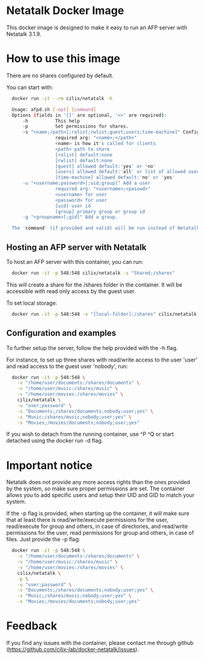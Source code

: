 # Netatalk Docker Image

This docker image is designed to make it easy to run an AFP server with Netatalk 3.1.9.

# How to use this image

There are no shares configured by default.

You can start with:

```bash
  docker run -it --rm cilix/netatalk -h

  Usage: afpd.sh [-opt] [command]
  Options (fields in '[]' are optional, '<>' are required):
      -h          This help
      -p          Set permissions for shares.
      -s "<name;/path>[;rolist;rwlist;guest;users;time-machine]" Configure a share
                  required arg: "<name>;</path>"
                  <name> is how it's called for clients
                  <path> path to share
                  [rolist] default:none
                  [rwlist] default:none
                  [guest] allowed default:'yes' or 'no'
                  [users] allowed default:'all' or list of allowed users
                  [time-machine] allowed default:'no' or 'yes'
      -u "<username;password>[;uid;group]" Add a user
                  required arg: "<username>;<passwd>"
                  <username> for user
                  <password> for user
                  [uid] user id
                  [group] primary group or group id
      -g "<groupname>[;gid]" Add a group.

  The 'command' (if provided and valid) will be run instead of Netatalk.
```

## Hosting an AFP server with Netatalk

To host an AFP server with this container, you can run:

```bash
  docker run -it -p 548:548 cilix/netatalk -s "Shared;/shares"
```

This will create a share for the /shares folder in the container. It will be accessible with read only access by the guest user.

To set local storage:

```bash
  docker run -it -p 548:548 -v "[local-folder]:/shares" cilix/netatalk -s "Shared;/shares"
```

## Configuration and examples

To further setup the server, follow the help provided with the -h flag.

For instance, to set up three shares with read/write access to the user 'user' and read access to the guest user 'nobody', run:

```bash
  docker run -it -p 548:548 \
    -v "/home/user/documents:/shares/documents" \
    -v "/home/user/music:/shares/music" \
    -v "/home/user/movies:/shares/movies" \
    cilix/netatalk \
    -u "user;password" \
    -s "Documents;/shares/documents;nobody;user;yes" \
    -s "Music;/shares/music;nobody;user;yes" \
    -s "Movies;/movies/documents;nobody;user;yes"
```

If you wish to detach from the running container, use ^P ^Q or start detached using the docker run -d flag.

# Important notice

Netatalk does not provide any more access rights than the ones provided by the system, so make sure proper permissions are set. The container allows you to add specific users and setup their UID and GID to match your system.

If the -p flag is provided, when starting up the container, it will make sure that at least there is read/write/execute permissions for the user, read/execute for group and others, in case of directories, and read/write permissions for the user, read permissions for group and others, in case of files. Just provide the -p flag:

```bash
  docker run -it -p 548:548 \
    -v "/home/user/documents:/shares/documents" \
    -v "/home/user/music:/shares/music" \
    -v "/home/user/movies:/shares/movies" \
    cilix/netatalk \
    -p \
    -u "user;password" \
    -s "Documents;/shares/documents;nobody;user;yes" \
    -s "Music;/shares/music;nobody;user;yes" \
    -s "Movies;/movies/documents;nobody;user;yes"
```

# Feedback

If you find any issues with the container, please contact me through github (https://github.com/cilix-lab/docker-netatalk/issues).
